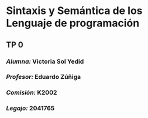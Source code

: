 # Sintaxis y Semántica de los Lenguaje de programación

## TP 0

### *Alumna:* Victoria Sol Yedid
### *Profesor:* Eduardo Zúñiga
### *Comisión:* K2002
### *Legajo:* 2041765
